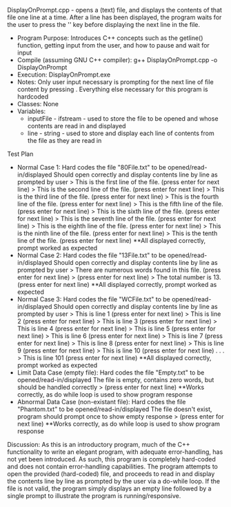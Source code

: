 DisplayOnPrompt.cpp - opens a (text) file, and displays the contents of that file one line at a time. After a line has been displayed, the program waits for the user to press the '<enter>' key before displaying the next line in the file.

- Program Purpose:
		Introduces C++ concepts such as the getline() function, getting input from the 
		user, and how to pause and wait for input
- Compile (assuming GNU C++ compiler): g++ DisplayOnPrompt.cpp -o DisplayOnPrompt
- Execution: DisplayOnPrompt.exe
- Notes: Only user input necessary is prompting for the next line of file content by 
		pressing <enter>.  Everything else necessary for this program is hardcoded
- Classes: None
- Variables:
  - inputFile - ifstream - used to store the file to be opened and whose contents
					are read in and displayed
  - line - string - used to store and display each line of contents from the file 
					as they are read in

Test Plan
- Normal Case 1:
		Hard codes the file "80File.txt" to be opened/read-in/displayed
		Should open correctly and display contents line by line as prompted by user
		> This is the first line of the file. (press enter for next line)
		> This is the second line of the file. (press enter for next line)
		> This is the third line of the file. (press enter for next line)
		> This is the fourth line of the file. (press enter for next line)
		> This is the fifth line of the file. (press enter for next line)
		> This is the sixth line of the file. (press enter for next line)
		> This is the seventh line of the file. (press enter for next line)
		> This is the eighth line of the file. (press enter for next line)
		> This is the ninth line of the file. (press enter for next line)
		> This is the tenth line of the file. (press enter for next line)
		**All displayed correctly, prompt worked as expected
- Normal Case 2:
		Hard codes the file "13File.txt" to be opened/read-in/displayed
		Should open correctly and display contents line by line as prompted by user
		> There are numerous words found in this file. (press enter for next line)
		> (press enter for next line)
		> The total number is 13. (press enter for next line)
		**All displayed correctly, prompt worked as expected
- Normal Case 3:
		Hard codes the file "WCFile.txt" to be opened/read-in/displayed
		Should open correctly and display contents line by line as prompted by user
		> This is line 1 (press enter for next line)
		> This is line 2 (press enter for next line)
		> This is line 3 (press enter for next line)
		> This is line 4 (press enter for next line)
		> This is line 5 (press enter for next line)
		> This is line 6 (press enter for next line)
		> This is line 7 (press enter for next line)
		> This is line 8 (press enter for next line)
		> This is line 9 (press enter for next line)
		> This is line 10 (press enter for next line)
		.
		.
		.
		> This is line 101 (press enter for next line)
		**All displayed correctly, prompt worked as expected
- Limit Data Case (empty file):
		Hard codes the file "Empty.txt" to be opened/read-in/displayed
		The file is empty, contains zero words, but should be handled correctly
		> (press enter for next line)
		**Works correctly, as do while loop is used to show program response
- Abnormal Data Case (non-existant file):
		Hard codes the file "Phantom.txt" to be opened/read-in/displayed
		The file doesn't exist, program should prompt once to show empty response
		> (press enter for next line)
		**Works correctly, as do while loop is used to show program response

Discussion:
		As this is an introductory program, much of the C++ functionality to 
		write an elegant program, with adequate error-handling, has not yet been
		introduced.  As such, this program is completely hard-coded and does not
		contain error-handling capabilities.
		The program attempts to open the provided (hard-coded) file, and proceeds
		to read in and display the contents line by line as prompted by the user
		via a do-while loop.
		If the file is not valid, the program simply displays an empty line followed
		by a single prompt to illustrate the program is running/responsive.
